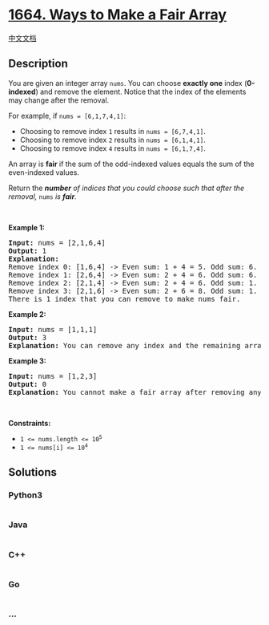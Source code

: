 # [1664. Ways to Make a Fair Array](https://leetcode.com/problems/ways-to-make-a-fair-array)

[中文文档](/solution/1600-1699/1664.Ways%20to%20Make%20a%20Fair%20Array/README.md)

## Description

<p>You are given an integer array&nbsp;<code>nums</code>. You can choose <strong>exactly one</strong> index (<strong>0-indexed</strong>) and remove the element. Notice that the index of the elements may change after the removal.</p>

<p>For example, if <code>nums = [6,1,7,4,1]</code>:</p>

<ul>
	<li>Choosing to remove index <code>1</code> results in <code>nums = [6,7,4,1]</code>.</li>
	<li>Choosing to remove index <code>2</code> results in <code>nums = [6,1,4,1]</code>.</li>
	<li>Choosing to remove index <code>4</code> results in <code>nums = [6,1,7,4]</code>.</li>
</ul>

<p>An array is <strong>fair</strong> if the sum of the odd-indexed values equals the sum of the even-indexed values.</p>

<p>Return the <em><strong>number</strong> of indices that you could choose such that after the removal, </em><code>nums</code><em> </em><em>is <strong>fair</strong>. </em></p>

<p>&nbsp;</p>
<p><strong class="example">Example 1:</strong></p>

<pre>
<strong>Input:</strong> nums = [2,1,6,4]
<strong>Output:</strong> 1
<strong>Explanation:</strong>
Remove index 0: [1,6,4] -&gt; Even sum: 1 + 4 = 5. Odd sum: 6. Not fair.
Remove index 1: [2,6,4] -&gt; Even sum: 2 + 4 = 6. Odd sum: 6. Fair.
Remove index 2: [2,1,4] -&gt; Even sum: 2 + 4 = 6. Odd sum: 1. Not fair.
Remove index 3: [2,1,6] -&gt; Even sum: 2 + 6 = 8. Odd sum: 1. Not fair.
There is 1 index that you can remove to make nums fair.
</pre>

<p><strong class="example">Example 2:</strong></p>

<pre>
<strong>Input:</strong> nums = [1,1,1]
<strong>Output:</strong> 3
<strong>Explanation:</strong>&nbsp;You can remove any index and the remaining array is fair.
</pre>

<p><strong class="example">Example 3:</strong></p>

<pre>
<strong>Input:</strong> nums = [1,2,3]
<strong>Output:</strong> 0
<strong>Explanation:</strong>&nbsp;You cannot make a fair array after removing any index.
</pre>

<p>&nbsp;</p>
<p><strong>Constraints:</strong></p>

<ul>
	<li><code>1 &lt;= nums.length &lt;= 10<sup>5</sup></code></li>
	<li><code>1 &lt;= nums[i] &lt;= 10<sup>4</sup></code></li>
</ul>


## Solutions

<!-- tabs:start -->

### **Python3**

```python

```

### **Java**

```java

```

### **C++**

```cpp

```

### **Go**

```go

```

### **...**

```

```

<!-- tabs:end -->